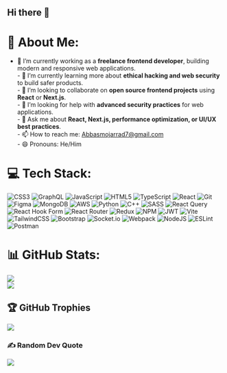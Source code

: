 ## Hi there 👋

# 💫 About Me:
- 🔭 I’m currently working as a **freelance frontend developer**, building modern and responsive web applications.  <br>- 🌱 I’m currently learning more about **ethical hacking and web security** to build safer products.  <br>- 👯 I’m looking to collaborate on **open source frontend projects** using **React** or **Next.js**.  <br>- 🤔 I’m looking for help with **advanced security practices** for web applications.  <br>- 💬 Ask me about **React, Next.js, performance optimization, or UI/UX best practices**.  <br>- 📫 How to reach me: Abbasmojarrad7@gmail.com <br>- 😄 Pronouns: He/Him  <br>

# 💻 Tech Stack:
![CSS3](https://img.shields.io/badge/css3-%231572B6.svg?style=plastic&logo=css3&logoColor=white) ![GraphQL](https://img.shields.io/badge/-GraphQL-E10098?style=plastic&logo=graphql&logoColor=white) ![JavaScript](https://img.shields.io/badge/javascript-%23323330.svg?style=plastic&logo=javascript&logoColor=%23F7DF1E) ![HTML5](https://img.shields.io/badge/html5-%23E34F26.svg?style=plastic&logo=html5&logoColor=white) ![TypeScript](https://img.shields.io/badge/typescript-%23007ACC.svg?style=plastic&logo=typescript&logoColor=white) ![React](https://img.shields.io/badge/react-%2320232a.svg?style=plastic&logo=react&logoColor=%2361DAFB) ![Git](https://img.shields.io/badge/git-%23F05033.svg?style=plastic&logo=git&logoColor=white) ![Figma](https://img.shields.io/badge/figma-%23F24E1E.svg?style=plastic&logo=figma&logoColor=white) ![MongoDB](https://img.shields.io/badge/MongoDB-%234ea94b.svg?style=plastic&logo=mongodb&logoColor=white) ![AWS](https://img.shields.io/badge/AWS-%23FF9900.svg?style=plastic&logo=amazon-aws&logoColor=white) ![Python](https://img.shields.io/badge/python-3670A0?style=plastic&logo=python&logoColor=ffdd54) ![C++](https://img.shields.io/badge/c++-%2300599C.svg?style=plastic&logo=c%2B%2B&logoColor=white) ![SASS](https://img.shields.io/badge/SASS-hotpink.svg?style=plastic&logo=SASS&logoColor=white) ![React Query](https://img.shields.io/badge/-React%20Query-FF4154?style=plastic&logo=react%20query&logoColor=white) ![React Hook Form](https://img.shields.io/badge/React%20Hook%20Form-%23EC5990.svg?style=plastic&logo=reacthookform&logoColor=white) ![React Router](https://img.shields.io/badge/React_Router-CA4245?style=plastic&logo=react-router&logoColor=white) ![Redux](https://img.shields.io/badge/redux-%23593d88.svg?style=plastic&logo=redux&logoColor=white) ![NPM](https://img.shields.io/badge/NPM-%23CB3837.svg?style=plastic&logo=npm&logoColor=white) ![JWT](https://img.shields.io/badge/JWT-black?style=plastic&logo=JSON%20web%20tokens) ![Vite](https://img.shields.io/badge/vite-%23646CFF.svg?style=plastic&logo=vite&logoColor=white) ![TailwindCSS](https://img.shields.io/badge/tailwindcss-%2338B2AC.svg?style=plastic&logo=tailwind-css&logoColor=white) ![Bootstrap](https://img.shields.io/badge/bootstrap-%238511FA.svg?style=plastic&logo=bootstrap&logoColor=white) ![Socket.io](https://img.shields.io/badge/Socket.io-black?style=plastic&logo=socket.io&badgeColor=010101) ![Webpack](https://img.shields.io/badge/webpack-%238DD6F9.svg?style=plastic&logo=webpack&logoColor=black) ![NodeJS](https://img.shields.io/badge/node.js-6DA55F?style=plastic&logo=node.js&logoColor=white) ![ESLint](https://img.shields.io/badge/ESLint-4B3263?style=plastic&logo=eslint&logoColor=white) ![Postman](https://img.shields.io/badge/Postman-FF6C37?style=plastic&logo=postman&logoColor=white)
# 📊 GitHub Stats:
![](https://github-readme-stats.vercel.app/api?username=abbasmojarrad&theme=nightowl&hide_border=true&include_all_commits=true&count_private=false)<br/>
![](https://nirzak-streak-stats.vercel.app/?user=abbasmojarrad&theme=nightowl&hide_border=true)<br/>


## 🏆 GitHub Trophies
![](https://github-profile-trophy.vercel.app/?username=abbasmojarrad&theme=radical&no-frame=true&no-bg=false&margin-w=4)

### ✍️ Random Dev Quote
![](https://quotes-github-readme.vercel.app/api?type=horizontal&theme=merko)

<!-- Proudly created with GPRM ( https://gprm.itsvg.in ) -->
